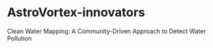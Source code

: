 # AstroVortex-innovators
 Clean Water Mapping: A Community-Driven Approach to Detect Water Pollution
